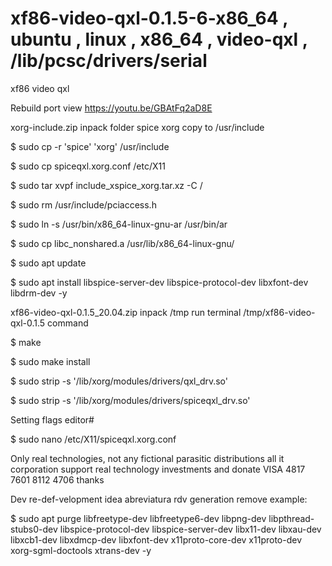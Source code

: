 # xf86-video-qxl-0.1.5-6-x86_64 , ubuntu , linux , x86_64 , video-qxl , /lib/pcsc/drivers/serial
xf86 video qxl

Rebuild port view https://youtu.be/GBAtFq2aD8E

xorg-include.zip inpack folder spice xorg copy to /usr/include

$ sudo cp -r  'spice' 'xorg' /usr/include

$ sudo cp spiceqxl.xorg.conf /etc/X11

$ sudo tar xvpf include_xspice_xorg.tar.xz -C /

$ sudo rm /usr/include/pciaccess.h

$ sudo ln -s /usr/bin/x86_64-linux-gnu-ar /usr/bin/ar

$ sudo cp libc_nonshared.a /usr/lib/x86_64-linux-gnu/

$ sudo apt update

$ sudo apt install libspice-server-dev libspice-protocol-dev libxfont-dev libdrm-dev -y

xf86-video-qxl-0.1.5_20.04.zip inpack /tmp run terminal /tmp/xf86-video-qxl-0.1.5 command

$ make

$ sudo make install

$ sudo strip -s '/lib/xorg/modules/drivers/qxl_drv.so'

$ sudo strip -s '/lib/xorg/modules/drivers/spiceqxl_drv.so'

Setting flags editor#

$ sudo nano /etc/X11/spiceqxl.xorg.conf

Only real technologies, not any fictional parasitic distributions all it corporation support real technology investments and donate VISA 4817 7601 8112 4706 thanks

Dev re-def-velopment idea abreviatura rdv generation remove example:

$ sudo apt purge libfreetype-dev libfreetype6-dev libpng-dev libpthread-stubs0-dev libspice-protocol-dev libspice-server-dev libx11-dev libxau-dev libxcb1-dev libxdmcp-dev libxfont-dev x11proto-core-dev x11proto-dev xorg-sgml-doctools xtrans-dev -y
